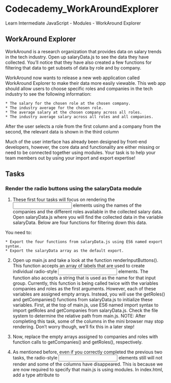 # Codecademy_WorkAroundExplorer
Learn Intermediate JavaScript - Modules - WorkAround Explorer

## WorkAround Explorer
WorkAround is a research organization that provides data on salary trends in the tech industry. Open up salaryData.js to see the data they have collected. You’ll notice that they have also created a few functions for filtering that data to get subsets of data by role and by company.

WorkAround now wants to release a new web application called WorkAround Explorer to make their data more easily viewable. This web app should allow users to choose specific roles and companies in the tech industry to see the following information:

    * The salary for the chosen role at the chosen company.
    * The industry average for the chosen role.
    * The average salary at the chosen company across all roles.
    * The industry average salary across all roles and all companies.

After the user selects a role from the first column and a company from the second, the relevant data is shown in the third column

Much of the user interface has already been designed by front-end developers, however, the core data and functionality are either missing or need to be connected together using modules. Your task is to help your team members out by using your import and export expertise!

## Tasks
### Render the radio buttons using the salaryData module
1. These first four tasks will focus on rendering the <input> elements using the names of the companies and the different roles available in the collected salary data.
Open salaryData.js where you will find the collected data in the variable salaryData. Below are four functions for filtering down this data.

You need to:

    * Export the four functions from salaryData.js using ES6 named export syntax.
    * Export the salaryData array as the default export.

2. Open up main.js and take a look at the function renderInputButtons(). This function accepts an array of labels that are used to create individual radio-style <input> elements. The function also accepts a string that is used as the name for that input group.
Currently, this function is being called twice with the variables companies and roles as the first arguments. However, each of these variables are assigned empty arrays.
Instead, you will use the getRoles() and getCompanies() functions from salaryData.js to initialize these variables.
First, at the top of main.js, use ES6 named import syntax to import getRoles and getCompanies from salaryData.js. Check the file system to determine the relative path from main.js.
NOTE: After completing this task, some of the columns in the mini browser may stop rendering. Don’t worry though, we’ll fix this in a later step!

3. Now, replace the empty arrays assigned to companies and roles with function calls to getCompanies() and getRoles(), respectively.

4. As mentioned before, even if you correctly completed the previous two tasks, the radio-style <input> elements still will not render and some of the columns have disappeared. This is because we are now required to specify that main.js is using modules.
In index.html, add a type attribute to <script src='main.js'> with the correct value to indicate that the main.js script is using modules.
After completing this task, all three columns should render again and you should see the radio-style <input> elements rendered in your application!

### Create the workAroundModule
5. Great job! You now have radio-style <input> elements for the different companies and roles represented in the salary dataset. Try selecting a combination of company and role and you’ll see that the data isn’t being calculated. Instead, all four values are showing up as $0.
Open up workAroundModule.js where you will find four functions that each calculate a different data value that we want to display. They are currently incomplete.

To complete these four functions, you will need some data from salaryData.js.

    * Import the functions getDataByRole() and getDataByCompany() from salaryData.js using named import syntax.
    * Import salaryData from salaryData.js using the default import syntax.

Note: The reason these functions are in a separate module from salaryData.js is to achieve separation of concerns. salaryData.js is concerned only with providing access to raw data while workAroundModule.js is concerned with digging into the data to find precise values.

6. Each of the incomplete functions in workAroundModule.js contains an empty array ([]) that needs to be replaced. You will need to use the appropriate imported data/functions from the salaryData.js module to replace these arrays.

7. As a final step, to make these functions available to main.js, export the four functions using named export syntax.

### Calculate and render the data when the user input changes
8. We are all set up now to use the functions defined in workAroundModule.js to calculate and render the data based on the user’s input selections.
In main.js, import the four functions from workAroundModule.js.

9. And finally, take a look at updateResults(). This function is called any time the user selects one of the radio input elements.
At the top of the definition of updateResults(), the company and role selected by the user are extracted from the <input> elements. These values can be used in combination with the imported functions from workAroundModule.js to calculate the four variables below:

    const averageSalaryByRole = 0;
    const averageSalaryByCompany = 0;
    const salary = 0;
    const industryAverageSalary = 0;

As you can see, they are all assigned to 0 rather than the appropriate calculated data. Replace each 0 with a call to the appropriate imported function from workAroundModule.js using either (or both) company and role as arguments.

### Extra Challenge
10. Congrats! You’ve helped WorkAround build their WorkAround Explorer application using a modular approach. The end result is a well-organized program with clear boundaries for each of its separate concerns.
Often, programmers will create a set of generic “utility” functions that can be applied to any program, regardless of the context. In this case, it would be useful to have a function that can properly format a number, like so:

    const result = formatNumber(1234567.89);
    // result = "1,234,567.89"

#### As an extra challenge:

    * Create a new file in the modules/ directory called utilities.js.
    * Define and export a function in utilities.js called formatNumber(). This function should have a number parameter and should return a string representation of that number value with a comma (,) character between every 3rd digit.
    * Import this function into main.js and use it to format the four data values rendered to the screen.
